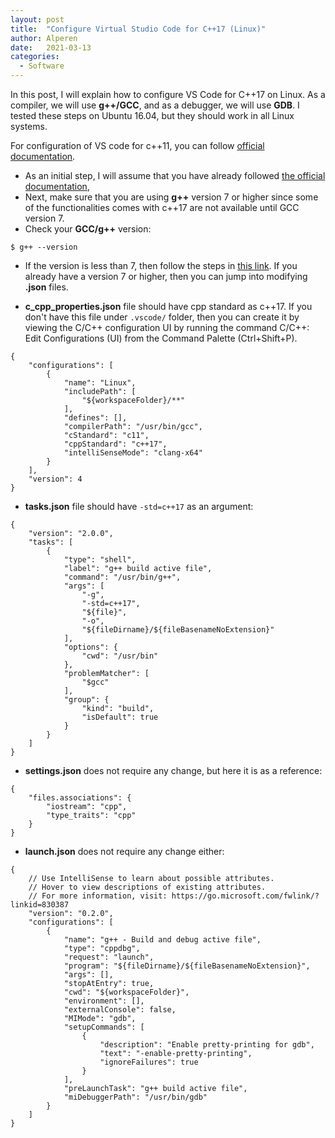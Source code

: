 ```yaml
---
layout: post
title:  "Configure Virtual Studio Code for C++17 (Linux)"
author: Alperen
date:   2021-03-13
categories:
  - Software
---
```


In this post, I will explain how to configure VS Code for C++17 on Linux. As a compiler, we will use **g++/GCC**, and as a debugger, we will use **GDB**. I tested these steps on Ubuntu 16.04, but they should work in all Linux systems.


For configuration of VS code for c++11, you can follow [official documentation](https://code.visualstudio.com/docs/cpp/config-linux).

* As an initial step, I will assume that you have already followed [the official documentation](https://code.visualstudio.com/docs/cpp/config-linux),  
* Next, make sure that you are using **g++** version 7 or higher since some of the functionalities comes with c++17 are not available until GCC version 7.
* Check your **GCC/g++** version:
```
$ g++ --version
```
* If the version is less than 7, then follow the steps in [this link](https://tuxamito.com/wiki/index.php/Installing_newer_GCC_versions_in_Ubuntu). If you already have a version 7 or higher, then you can jump into modifying **.json** files.

* **c_cpp_properties.json** file should have cpp standard as c++17. If you don't have this file under ```.vscode/``` folder, then you can create it by viewing the C/C++ configuration UI by running the command C/C++: Edit Configurations (UI) from the Command Palette (Ctrl+Shift+P).
```
{
    "configurations": [
        {
            "name": "Linux",
            "includePath": [
                "${workspaceFolder}/**"
            ],
            "defines": [],
            "compilerPath": "/usr/bin/gcc",
            "cStandard": "c11",
            "cppStandard": "c++17",
            "intelliSenseMode": "clang-x64"
        }
    ],
    "version": 4
}
```

* **tasks.json** file should have ```-std=c++17``` as an argument:
```
{
    "version": "2.0.0",
    "tasks": [
        {
            "type": "shell",
            "label": "g++ build active file",
            "command": "/usr/bin/g++",
            "args": [
                "-g",
                "-std=c++17",
                "${file}",
                "-o",
                "${fileDirname}/${fileBasenameNoExtension}"
            ],
            "options": {
                "cwd": "/usr/bin"
            },
            "problemMatcher": [
                "$gcc"
            ],
            "group": {
                "kind": "build",
                "isDefault": true
            }
        }
    ]
}
```

* **settings.json** does not require any change, but here it is as a reference:
```
{
    "files.associations": {
        "iostream": "cpp",
        "type_traits": "cpp"
    }
}
```

* **launch.json** does not require any change either:
```
{
    // Use IntelliSense to learn about possible attributes.
    // Hover to view descriptions of existing attributes.
    // For more information, visit: https://go.microsoft.com/fwlink/?linkid=830387
    "version": "0.2.0",
    "configurations": [
        {
            "name": "g++ - Build and debug active file",
            "type": "cppdbg",
            "request": "launch",
            "program": "${fileDirname}/${fileBasenameNoExtension}",
            "args": [],
            "stopAtEntry": true,
            "cwd": "${workspaceFolder}",
            "environment": [],
            "externalConsole": false,
            "MIMode": "gdb",
            "setupCommands": [
                {
                    "description": "Enable pretty-printing for gdb",
                    "text": "-enable-pretty-printing",
                    "ignoreFailures": true
                }
            ],
            "preLaunchTask": "g++ build active file",
            "miDebuggerPath": "/usr/bin/gdb"
        }
    ]
}
```






